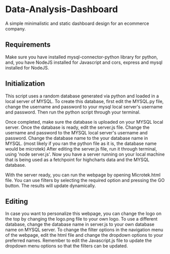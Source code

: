 # Data-Analysis-Dashboard
A simple minimalistic and static dashboard design for an ecommerce company.

## Requirements
Make sure you have installed mysql-connector-python library for python, and,
you have NodeJS installed for Javascript and cors, express and mysql installed for NodeJS.

## Initialization
This script uses a random database generated via python and loaded in a local server of MYSQL. To create this database, first edit the MYSQL.py file, change the username and password to your mysql local server's username and password.
Then run the python script through your terminal.

Once completed, make sure the database is uploaded on your MYSQL local server. 
Once the database is ready, edit the server.js file. Change the username and password to the MYSQL local server's username and password. Change the database name to the your database name in MYSQL. (most likely if you ran the python file as it is, the database name would be microtek)
After editing the server.js file, run it through terminal, using 'node server.js'.
Now you have a server running on your local machine that is being used as a fetchpoint for highcharts data and the MYSQL database.

With the server ready, you can run the webpage by opening Microtek.html file. You can use filters by selecting the required option and pressing the GO button. The results will update dynamically.

## Editing
In case you want to personalize this webpage, you can change the logo on the top by changing the logo.png file to your own logo. 
To use a different database, change the database name in server.js to your own database name on MYSQL server.
To change the filter options in the navigation menu of the webpage, edit the html file and change the dropdown options to your preferred names.
Remember to edit the Javascript.js file to update the dropdown menu options so that the filters can be updated.
